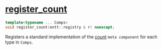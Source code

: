 # [register_count](register_count.hpp)

```cpp
template<typename ... Comps>
void register_count(entt::registry & r) noexcept;
```

Registers a standard implementation of the [count](../../../meta/count.md) `meta component` for each type in `Comps`.